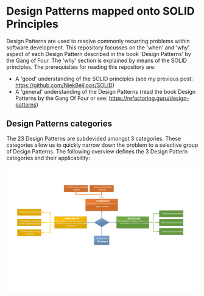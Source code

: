 # Design Patterns mapped onto SOLID Principles

Design Patterns are used to resolve commonly recurring problems within software development. This repository focusses on the 'when' and 'why' aspect of each Design Pattern described in the book 'Design Patterns' by the Gang of Four. The 'why' section is explained by means of the SOLID principles. The prerequisites for reading this repository are:
- A 'good' understanding of the SOLID principles (see my previous post: https://github.com/NiekBeijloos/SOLID)
- A 'general' understanding of the Design Patterns (read the book Design Patterns 
by the Gang Of Four or see: https://refactoring.guru/design-patterns)

## Design Patterns categories
The 23 Design Patterns are subdevided amongst 3 categories. These categories allow us to quickly narrow down the problem to a selective group of Design Patterns. The following overview defines the 3 Design Pattern categories and their applicability:

![Design Patterns categories](https://github.com/NiekBeijloos/Design-Patterns/blob/master/Categories.svg?raw=true)
